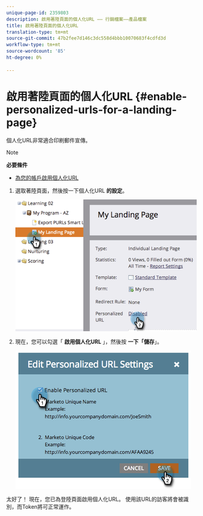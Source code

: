 ```yaml
---
unique-page-id: 2359803
description: 啟用著陸頁面的個人化URL —— 行銷檔案——產品檔案
title: 啟用著陸頁面的個人化URL
translation-type: tm+mt
source-git-commit: 47b2fee7d146c3dc558d4bbb10070683f4cdfd3d
workflow-type: tm+mt
source-wordcount: '85'
ht-degree: 0%

---
```



# 啟用著陸頁面的個人化URL {#enable-personalized-urls-for-a-landing-page}

個人化URL非常適合印刷郵件宣傳。

>[!NOTE]
>
>**必要條件**
>
>* [為您的帳戶啟用個人化URL](enable-personalized-urls-for-your-account.md)

>



1. 選取著陸頁面，然後按一下個人化URL **的設定**。

   ![](assets/image2014-9-18-13-3a24-3a3.png)

1. 現在，您可以勾選「 **啟用個人化URL** 」，然後按 **一下「儲存**」。

   ![](assets/image2014-9-18-13-3a23-3a53.png)

太好了！ 現在，您已為登陸頁面啟用個人化URL。 使用該URL的訪客將會被識別，而Token將可正常運作。

